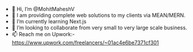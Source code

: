 - 👋 Hi, I’m @MohitMaheshV
- 👀 I am providing complete web solutions to my clients via MEAN/MERN.
- 🌱 I’m currently learning Next.js
- 💞️ I’m looking to collaborate from very small to very large scale business.
- 📫 Reach me on Upwork:- https://www.upwork.com/freelancers/~01ac4e6be7371cf301

<!---
MohitMaheshV/MohitMaheshV is a ✨ special ✨ repository because its `README.md` (this file) appears on your GitHub profile.
You can click the Preview link to take a look at your changes.
--->
